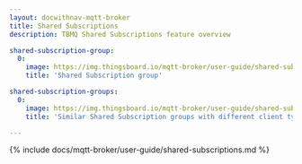 ```yaml
---
layout: docwithnav-mqtt-broker
title: Shared Subscriptions
description: TBMQ Shared Subscriptions feature overview

shared-subscription-group:
  0:
    image: https://img.thingsboard.io/mqtt-broker/user-guide/shared-sub-group.png
    title: 'Shared Subscription group'

shared-subscription-groups:
  0:
    image: https://img.thingsboard.io/mqtt-broker/user-guide/shared-sub-groups.png
    title: 'Similar Shared Subscription groups with different client types'

---
```


{% include docs/mqtt-broker/user-guide/shared-subscriptions.md %}